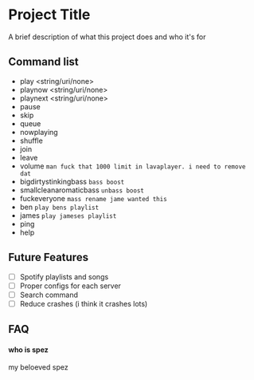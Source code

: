 
# Project Title

A brief description of what this project does and who it's for

## Command list
- play <string/uri/none>
- playnow <string/uri/none>
- playnext <string/uri/none>
- pause
- skip
- queue
- nowplaying
- shuffle
- join
- leave
- volume `man fuck that 1000 limit in lavaplayer. i need to remove dat`
- bigdirtystinkingbass `bass boost`
- smallcleanaromaticbass `unbass boost`
- fuckeveryone `mass rename jame wanted this`
- ben `play bens playlist`
- james `play jameses playlist`
- ping
- help
## Future Features

- [ ] Spotify playlists and songs
- [ ] Proper configs for each server
- [ ] Search command
- [ ] Reduce crashes (i think it crashes lots)
## FAQ

#### who is spez

my beloeved spez

